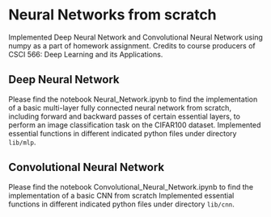 # Neural Networks from scratch
Implemented Deep Neural Network and Convolutional Neural Network using numpy as a part of homework assignment. Credits to course producers of CSCI 566: Deep Learning and its Applications.
## Deep Neural Network
Please find the notebook Neural_Network.ipynb to find the implementation of a basic multi-layer fully connected neural network from scratch, including forward and backward passes of certain essential layers, to perform an image classification task on the CIFAR100 dataset. Implemented essential functions in different indicated python files under directory `lib/mlp`.
## Convolutional Neural Network
Please find the notebook Convolutional_Neural_Network.ipynb to find the implementation of a basic CNN from scratch Implemented essential functions in different indicated python files under directory `lib/cnn`.
